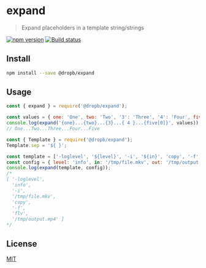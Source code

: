 # expand

> Expand placeholders in a template string/strings

[![npm version][npm-image]][npm-url]
[![Build status][travis-image]][travis-url]


## Install

```sh
npm install --save @dropb/expand
```

## Usage

```js
const { expand } = require('@dropb/expand');

const values = { one: 'One', two: 'Two', '3': 'Three', '4': 'Four', five: ['Five', 'Six'] };
console.log(expand('{one}...{two}...{3}...{ 4 }...{five[0]}', values));
// One...Two...Three...Four...Five

const { Template } = require('@dropb/expand');
Template.sep = '${ }';

const template = ['-loglevel', '${level}', '-i', '${in}', 'copy', '-f', 'flv', '${out}'];
const config = { level: 'info', in: '/tmp/file.mkv', out: '/tmp/output.mp4' };
console.log(expand(template, config));
/*
[ '-loglevel',
  'info',
  '-i',
  '/tmp/file.mkv',
  'copy',
  '-f',
  'flv',
  '/tmp/output.mp4' ]
*/
```

## License

[MIT](LICENSE)

[npm-image]: https://img.shields.io/npm/v/@dropb/expand.svg
[npm-url]: https://www.npmjs.com/package/@dropb/expand
[travis-image]: https://travis-ci.org/kukhariev/template-expand.svg?branch=master
[travis-url]: https://travis-ci.org/kukhariev/template-expand
